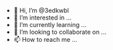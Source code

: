 - 👋 Hi, I’m @3edkwbl
- 👀 I’m interested in ...
- 🌱 I’m currently learning ...
- 💞️ I’m looking to collaborate on ...
- 📫 How to reach me ...

<!---
3edkwbl/3edkwbl is a ✨ special ✨ repository because its `README.md` (this file) appears on your GitHub profile.
You can click the Preview link to take a look at your changes.
--->
